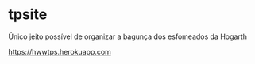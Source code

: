 # tpsite
Único jeito possível de organizar a bagunça dos esfomeados da Hogarth

https://hwwtps.herokuapp.com
